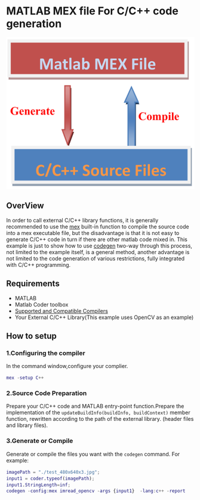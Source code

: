 # MATLAB MEX file For C/C++ code generation

![logo](images/logo.PNG)

## OverView

In order to call external C/C++ library functions, it is generally recommended to use the [mex](https://ww2.mathworks.cn/help/matlab/ref/mex.html) built-in function to compile the source code into a mex executable file, but the disadvantage is that it is not easy to generate C/C++ code in turn if there are other matlab code mixed in. This example is just to show how to use [codegen](https://ww2.mathworks.cn/help/coder/ref/codegen.html) two-way through this process, not limited to the example itself, is a general method, another advantage is not limited to the code generation of various restrictions, fully integrated with C/C++ programming.

## Requirements

- MATLAB
- Matlab Coder toolbox
- [Supported and Compatible Compilers](https://ww2.mathworks.cn/en/support/requirements/supported-compilers.html)
- Your External C/C++ Library(This example uses OpenCV as an example)

## How to setup

### 1.Configuring the compiler

In the command window,configure your complier.

```matlab
mex -setup C++ 
```

### 2.Source Code Preparation

Prepare your C/C++ code and MATLAB entry-point function.Prepare the implementation of the `updateBuildInfo(buildInfo, buildContext)` member function, rewritten according to the path of the external library. (header files and library files).

### 3.Generate or Compile

Generate or compile the files you want with the `codegen` command.
For example:

```matlab
imagePath = "./test_480x640x3.jpg";
input1 = coder.typeof(imagePath);
input1.StringLength=inf;
codegen -config:mex imread_opencv -args {input1}  -lang:c++ -report
```
